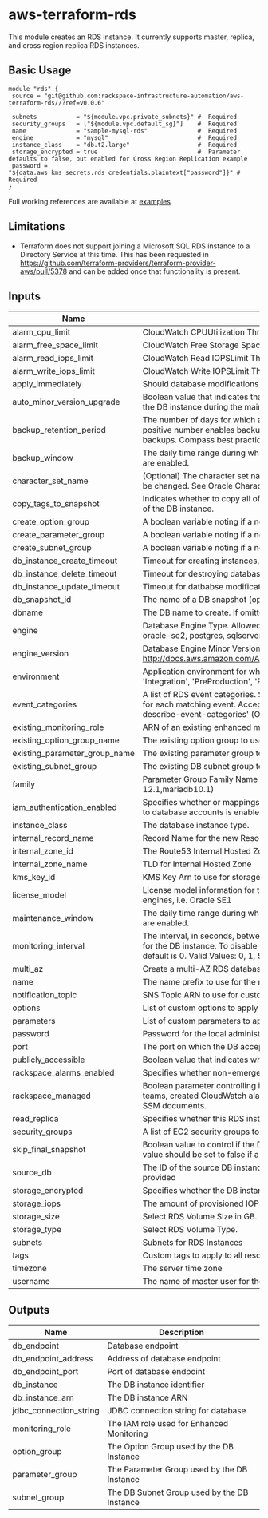 # aws-terraform-rds

This module creates an RDS instance.  It currently supports master, replica, and cross region replica RDS instances.

## Basic Usage

```
module "rds" {
 source = "git@github.com:rackspace-infrastructure-automation/aws-terraform-rds//?ref=v0.0.6"

 subnets           = "${module.vpc.private_subnets}" #  Required
 security_groups   = ["${module.vpc.default_sg}"]    #  Required
 name              = "sample-mysql-rds"              #  Required
 engine            = "mysql"                         #  Required
 instance_class    = "db.t2.large"                   #  Required
 storage_encrypted = true                            #  Parameter defaults to false, but enabled for Cross Region Replication example
 password = "${data.aws_kms_secrets.rds_credentials.plaintext["password"]}" #  Required
}
```

Full working references are available at [examples](examples)
## Limitations

- Terraform does not support joining a Microsoft SQL RDS instance to a Directory Service at this time.  This has been requested in https://github.com/terraform-providers/terraform-provider-aws/pull/5378 and can be added once that functionality is present.

## Inputs

| Name | Description | Type | Default | Required |
|------|-------------|:----:|:-----:|:-----:|
| alarm\_cpu\_limit | CloudWatch CPUUtilization Threshold | string | `"60"` | no |
| alarm\_free\_space\_limit | CloudWatch Free Storage Space Limit Threshold (Bytes) | string | `"1024000000"` | no |
| alarm\_read\_iops\_limit | CloudWatch Read IOPSLimit Threshold | string | `"100"` | no |
| alarm\_write\_iops\_limit | CloudWatch Write IOPSLimit Threshold | string | `"100"` | no |
| apply\_immediately | Should database modifications be applied immediately? | string | `"false"` | no |
| auto\_minor\_version\_upgrade | Boolean value that indicates that minor engine upgrades will be applied automatically to the DB instance during the maintenance window | string | `"true"` | no |
| backup\_retention\_period | The number of days for which automated backups are retained. Setting this parameter to a positive number enables backups. Setting this parameter to 0 disables automated backups. Compass best practice is 30 or more days. | string | `"35"` | no |
| backup\_window | The daily time range during which automated backups are created if automated backups are enabled. | string | `"05:00-06:00"` | no |
| character\_set\_name | (Optional) The character set name to use for DB encoding in Oracle instances. This can't be changed. See Oracle Character Sets Supported in Amazon RDS for more information. | string | `""` | no |
| copy\_tags\_to\_snapshot | Indicates whether to copy all of the user-defined tags from the DB instance to snapshots of the DB instance. | string | `"true"` | no |
| create\_option\_group | A boolean variable noting if a new option group should be created. | string | `"true"` | no |
| create\_parameter\_group | A boolean variable noting if a new parameter group should be created. | string | `"true"` | no |
| create\_subnet\_group | A boolean variable noting if a new DB subnet group should be created. | string | `"true"` | no |
| db\_instance\_create\_timeout | Timeout for creating instances, replicas, and restoring from Snapshots | string | `"60m"` | no |
| db\_instance\_delete\_timeout | Timeout for destroying databases. This includes the time required to take snapshots | string | `"60m"` | no |
| db\_instance\_update\_timeout | Timeout for datbabse modifications | string | `"80m"` | no |
| db\_snapshot\_id | The name of a DB snapshot (optional). | string | `""` | no |
| dbname | The DB name to create. If omitted, no database is created initially | string | `""` | no |
| engine | Database Engine Type.  Allowed values: mariadb, mysql, oracle-ee, oracle-se, oracle-se1, oracle-se2, postgres, sqlserver-ee, sqlserver-ex, sqlserver-se, sqlserver-web | string | n/a | yes |
| engine\_version | Database Engine Minor Version http://docs.aws.amazon.com/AmazonRDS/latest/APIReference/API_CreateDBInstance.html | string | `""` | no |
| environment | Application environment for which this network is being created. one of: ('Development', 'Integration', 'PreProduction', 'Production', 'QA', 'Staging', 'Test') | string | `"Development"` | no |
| event\_categories | A list of RDS event categories.  Submissions will be made to the provided NotificationTopic for each matching event. Acceptable values can be found with the CLI command 'aws rds describe-event-categories' (OPTIONAL) | list | `<list>` | no |
| existing\_monitoring\_role | ARN of an existing enhanced monitoring role to use for this instance. (OPTIONAL) | string | `""` | no |
| existing\_option\_group\_name | The existing option group to use for this instance. (OPTIONAL) | string | `""` | no |
| existing\_parameter\_group\_name | The existing parameter group to use for this instance. (OPTIONAL) | string | `""` | no |
| existing\_subnet\_group | The existing DB subnet group to use for this instance (OPTIONAL) | string | `""` | no |
| family | Parameter Group Family Name (ex. mysql5.7,sqlserver-se-12.0,postgres9.5,oracle-se-12.1,mariadb10.1) | string | `""` | no |
| iam\_authentication\_enabled | Specifies whether or mappings of AWS Identity and Access Management (IAM) accounts to database accounts is enabled | string | `"false"` | no |
| instance\_class | The database instance type. | string | n/a | yes |
| internal\_record\_name | Record Name for the new Resource Record in the Internal Hosted Zone | string | `""` | no |
| internal\_zone\_id | The Route53 Internal Hosted Zone ID | string | `""` | no |
| internal\_zone\_name | TLD for Internal Hosted Zone | string | `""` | no |
| kms\_key\_id | KMS Key Arn to use for storage encryption. (OPTIONAL) | string | `""` | no |
| license\_model | License model information for this DB instance. Optional, but required for some DB engines, i.e. Oracle SE1 | string | `""` | no |
| maintenance\_window | The daily time range during which automated backups are created if automated backups are enabled. | string | `"Sun:07:00-Sun:08:00"` | no |
| monitoring\_interval | The interval, in seconds, between points when Enhanced Monitoring metrics are collected for the DB instance. To disable collecting Enhanced Monitoring metrics, specify 0. The default is 0. Valid Values: 0, 1, 5, 10, 15, 30, 60. | string | `"0"` | no |
| multi\_az | Create a multi-AZ RDS database instance | string | `"true"` | no |
| name | The name prefix to use for the resources created in this module. | string | n/a | yes |
| notification\_topic | SNS Topic ARN to use for customer notifications from CloudWatch alarms. (OPTIONAL) | string | `""` | no |
| options | List of custom options to apply to the option group. | list | `<list>` | no |
| parameters | List of custom parameters to apply to the parameter group. | list | `<list>` | no |
| password | Password for the local administrator account. | string | n/a | yes |
| port | The port on which the DB accepts connections | string | `""` | no |
| publicly\_accessible | Boolean value that indicates whether the database instance is an Internet-facing instance. | string | `"false"` | no |
| rackspace\_alarms\_enabled | Specifies whether non-emergency rackspace alarms will create a ticket. | string | `"false"` | no |
| rackspace\_managed | Boolean parameter controlling if instance will be fully managed by Rackspace support teams, created CloudWatch alarms that generate tickets, and utilize Rackspace managed SSM documents. | string | `"true"` | no |
| read\_replica | Specifies whether this RDS instance is a read replica. | string | `"false"` | no |
| security\_groups | A list of EC2 security groups to assign to this resource | list | n/a | yes |
| skip\_final\_snapshot | Boolean value to control if the DB instance will take a final snapshot when destroyed.  This value should be set to false if a final snapshot is desired. | string | `"false"` | no |
| source\_db | The ID of the source DB instance.  For cross region replicas, the full ARN should be provided | string | `""` | no |
| storage\_encrypted | Specifies whether the DB instance is encrypted | string | `"false"` | no |
| storage\_iops | The amount of provisioned IOPS. Setting this implies a storage_type of 'io1' | string | `"0"` | no |
| storage\_size | Select RDS Volume Size in GB. | string | `""` | no |
| storage\_type | Select RDS Volume Type. | string | `"gp2"` | no |
| subnets | Subnets for RDS Instances | list | n/a | yes |
| tags | Custom tags to apply to all resources. | map | `<map>` | no |
| timezone | The server time zone | string | `""` | no |
| username | The name of master user for the client DB instance. | string | `"dbadmin"` | no |

## Outputs

| Name | Description |
|------|-------------|
| db\_endpoint | Database endpoint |
| db\_endpoint\_address | Address of database endpoint |
| db\_endpoint\_port | Port of database endpoint |
| db\_instance | The DB instance identifier |
| db\_instance\_arn | The DB instance ARN |
| jdbc\_connection\_string | JDBC connection string for database |
| monitoring\_role | The IAM role used for Enhanced Monitoring |
| option\_group | The Option Group used by the DB Instance |
| parameter\_group | The Parameter Group used by the DB Instance |
| subnet\_group | The DB Subnet Group used by the DB Instance |

